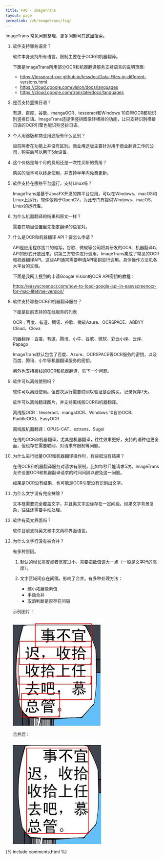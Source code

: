 ```yaml
---
title: FAQ - ImageTrans
layout: page
permalink: /zh/imagetrans/faq/
---
```


ImageTrans 常见问题整理，更多问题可在[这里](https://github.com/xulihang/ImageTrans-docs/issues)搜索。

1. 软件支持哪些语言？

    软件本身支持所有语言。限制主要在于OCR和机器翻译。

    下面是ImageTrans所用部分OCR和机器翻译服务支持语言的说明页面:

    * <https://tesseract-ocr.github.io/tessdoc/Data-Files-in-different-versions.html>
    * <https://cloud.google.com/vision/docs/languages>
    * <https://cloud.google.com/translate/docs/languages>

2. 是否支持竖排日语？

    有道、百度、谷歌、mangaOCR、tesseract和Windows 10自带OCR都能识别竖排日语。ImageTrans还提供竖排图像转横排的功能，让只支持识别横排日语的OCR引擎也能识别竖排日语。

3. 个人用途版和商业用途版有什么区别？

    目前两者在功能上并没有区别。商业用途版主要针对用于商业翻译工作的公司，购买后可以用于5台设备。

4. 这个价格是每个月的费用还是一次性买断的费用？

    购买的版本可以终身使用，并支持半年内免费更新。

5. 软件支持在哪些平台运行，支持Linux吗？

    ImageTrans是基于JavaFX开发的跨平台应用，可以在Windows、macOS和Linux上运行。软件依赖于OpenCV，为此专门有提供Windows、macOS、Linux的运行库。

6. 为什么机器翻译的结果和原文一样？

    需要在项目设置里先指定翻译的语言对。

7. 什么是OCR和机器翻译 API？要怎么申请？

    API是应用程序接口的缩写。谷歌、微软等公司将其研发的OCR、机器翻译以API的形式开放出来，供第三方软件进行调用。ImageTrans集成了常见的OCR和机器翻译API。这些API通常需要申请API密钥进行调用。具体操作方法见各大平台的文档。

    下面是我网上搜到的申请Google Vision的OCR API密钥的教程：

    <https://easyscreenocr.com/how-to-load-google-api-in-easyscreenocr-for-mac-lifetime-version/>

8. 软件支持哪些OCR和机器翻译服务？

    下面是目前支持的在线服务的列表

    OCR：百度、有道、腾讯、谷歌、微软Azure、OCRSPACE、ABBYY Cloud、Clova

    机器翻译：百度、有道、腾讯、小牛、谷歌、微软、彩云小译、云译、Papago

    ImageTrans默认包含了百度、Azure、OCRSPACE等OCR服务的密钥，以及百度、腾讯、小牛等机器翻译服务的密钥。

    另外也支持离线的OCR和机器翻译，见下一个问题。

9. 软件可以离线使用吗？

    软件可以离线使用。但首次运行需要联网以验证是否购买，记录保存7天。
    
    软件可以离线翻译图片，并支持离线版OCR和机器翻译。

    离线版OCR：tesseract、mangaOCR、Windows 10自带OCR、PaddleOCR、EasyOCR

    离线版机器翻译：OPUS-CAT、eztrans、Sugoi
    
    在线的OCR和机器翻译，尤其是机器翻译，往往效果更好，支持的语种也更全面，但也存在需要联网、对请求有限制等问题。

10. 为什么进行批量OCR和机器翻译操作时，有些框没有结果？

    在线OCR和机器翻译服务对请求有限制，比如每秒只能请求5次。ImageTrans允许设置OCR和机器翻译请求的时间间隔以避免这一问题。

    如果是OCR没有结果，也可能是OCR引擎没有识别出文字。

11. 为什么文字没有完全抹除？

    文本框需要完全覆盖文字，并且离文字边缘存在一定间距。如果文字背景复杂，往往还需要手动处理。

12. 软件有英文界面吗？

    软件目前支持英文和中文两种界面语言。
	
13. 为什么文字行没有被合并？

	有多种原因。

	1. 默认的增长高度或者宽度过小，需要把数值调大一点（一般是文字行的高度）。
	2. 文字区域间存在间隔，影响了合并。有多种处理方法：

		* 缩小拓展像素值
		* 手动合并
		* 取消判断是否存在间隔
		
    示例图片：
	
	![](/album/unmerged.jpg)
	
	合并后：
	
    ![](/album/merged.jpg)



{% include comments.html %}